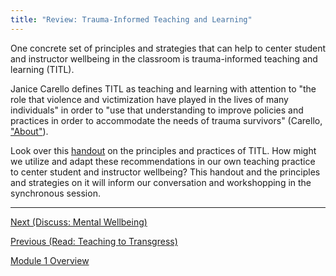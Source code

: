 ```yaml
---
title: "Review: Trauma-Informed Teaching and Learning"
---
```


One concrete set of principles and strategies that can help to center
student and instructor wellbeing in the classroom is trauma-informed
teaching and learning (TITL).

Janice Carello defines TITL as teaching and learning with attention to
"the role that violence and victimization have played in the lives of
many individuals" in order to "use that understanding to improve
policies and practices in order to accommodate the needs of trauma
survivors" (Carello,
["About"](https://traumainformedteaching.blog/about/)).

Look over this
[handout](https://traumainformedteachingblog.files.wordpress.com/2020/03/examples-of-titl-in-college-classrooms-3.2020-color-3.pdf)
on the principles and practices of TITL. How might we utilize and
adapt these recommendations in our own teaching practice to center
student and instructor wellbeing? This handout and the principles and
strategies on it will inform our conversation and workshopping in the
synchronous session.

---------------------------------------

[Next (Discuss: Mental Wellbeing)](./discuss-wellbeing.md)

[Previous (Read: Teaching to Transgress)](./teaching-to-transgress.md)

[Module 1 Overview](./module1.md)

